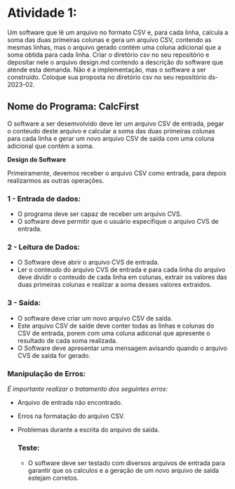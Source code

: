 # Atividade 1:

Um software que lê um arquivo no formato CSV e, para cada linha, calcula a soma das duas primeiras colunas e gera um arquivo CSV, contendo as mesmas linhas, mas o arquivo gerado contém uma coluna adicional que a soma obtida para cada linha. Criar o diretório csv no seu repositório e depositar nele o arquivo design.md contendo a descrição do software que atende esta demanda. Não é a implementação, mas o software a ser construído. Coloque sua proposta no diretório csv no seu repositório ds-2023-02.

## Nome do Programa: CalcFirst

O software a ser desemvolvido deve ler um arquivo CSV de entrada, pegar o conteudo deste arquivo e calcular a soma das duas primeiras colunas para cada linha e gerar um novo arquivo CSV de saída com uma coluna adicional que contém a soma.

**Design do Software**

Primeiramente, devemos receber o arquivo CSV como entrada, para depois realizarmos as outras operações.

### 1 -  Entrada de dados:
- O programa deve ser capaz de receber um arquivo CVS.
- O software deve permitir que o usuário especifique o arquivo CVS de entrada.

### 2 - Leitura de Dados:
- O Software deve abrir o arquivo CVS de entrada.
- Ler o conteudo do arquivo CVS de entrada e para cada linha do arquivo deve dividir o conteudo de cada linha em colunas, extrair os valores das duas primeiras colunas e realizar a soma desses valores extraidos.

### 3 - Saída:
- O software deve criar um novo arquivo CSV de saída.
- Este arquivo CSV de saíde deve conter todas as linhas e colunas do CSV de entrada, porem com uma coluna adiconal que apresente o resultado de cada soma realizada.
- O Software deve apresentar uma mensagem avisando quando o arquivo CVS de saída for gerado.

### Manipulação de Erros:
*É importante realizar o tratamento dos seguintes erros:*
- Arquivo de entrada não encontrado.
- Erros na formatação do arquivo CSV.
- Problemas durante a escrita do arquivo de saída.

  ### Teste:
  - O software deve ser testado com diversos arquivos de entrada para garantir que os calculos e a geração de um novo arquivo de saída estejam corretos.
